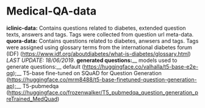 # Medical-QA-data
**iclinic-data:**
Contains questions related to diabetes, extended question texts, answers and tags. Tags were collected from question url meta-data.  
**quora-data:**
Contains questions related to diabetes, anwsers and tags. Tags were assigned using glossary terms from the international diabetes forum (IDF) (https://www.idf.org/aboutdiabetes/what-is-diabetes/glossary.html) *LAST UPDATE: 18/06/2019*. 
**generated questions:**__ 
models used to generate questions:__ 
default (https://huggingface.co/valhalla/t5-base-e2e-qg);__
T5-base fine-tuned on SQuAD for Question Generation (https://huggingface.co/mrm8488/t5-base-finetuned-question-generation-ap);__
T5-pubmedqa (https://huggingface.co/frozenwalker/T5_pubmedqa_question_generation_preTrained_MedQuad)
